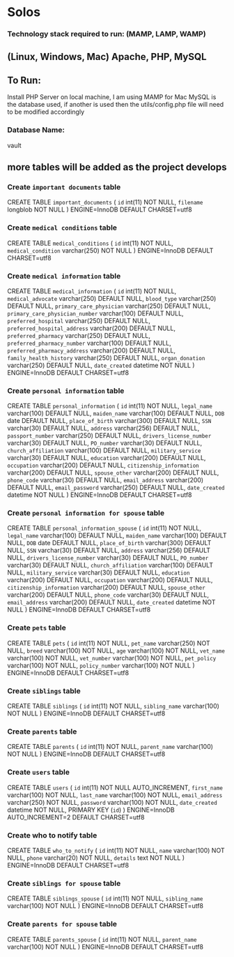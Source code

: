 # Solos

### Technology stack required to run: (MAMP, LAMP, WAMP)
## (Linux, Windows, Mac) Apache, PHP, MySQL

## To Run: 
Install PHP Server on local machine, I am using MAMP for Mac
MySQL is the database used, if another is used then the utils/config.php file will need to be modified accordingly

### Database Name: 
vault

## more tables will be added as the project develops

### Create `important documents` table 
CREATE TABLE `important_documents` (
  `id` int(11) NOT NULL,
  `filename` longblob NOT NULL
) ENGINE=InnoDB DEFAULT CHARSET=utf8

### Create `medical conditions` table
CREATE TABLE `medical_conditions` (
  `id` int(11) NOT NULL,
  `medical_condition` varchar(250) NOT NULL
) ENGINE=InnoDB DEFAULT CHARSET=utf8

### Create `medical information` table 
CREATE TABLE `medical_information` (
  `id` int(11) NOT NULL,
  `medical_advocate` varchar(250) DEFAULT NULL,
  `blood_type` varchar(250) DEFAULT NULL,
  `primary_care_physician` varchar(250) DEFAULT NULL,
  `primary_care_physician_number` varchar(100) DEFAULT NULL,
  `preferred_hospital` varchar(250) DEFAULT NULL,
  `preferred_hospital_address` varchar(200) DEFAULT NULL,
  `preferred_pharmacy` varchar(250) DEFAULT NULL,
  `preferred_pharmacy_number` varchar(100) DEFAULT NULL,
  `preferred_pharmacy_address` varchar(200) DEFAULT NULL,
  `family_health_history` varchar(250) DEFAULT NULL,
  `organ_donation` varchar(250) DEFAULT NULL,
  `date_created` datetime NOT NULL
) ENGINE=InnoDB DEFAULT CHARSET=utf8

### Create `personal information` table
CREATE TABLE `personal_information` (
  `id` int(11) NOT NULL,
  `legal_name` varchar(100) DEFAULT NULL,
  `maiden_name` varchar(100) DEFAULT NULL,
  `DOB` date DEFAULT NULL,
  `place_of_birth` varchar(300) DEFAULT NULL,
  `SSN` varchar(30) DEFAULT NULL,
  `address` varchar(256) DEFAULT NULL,
  `passport_number` varchar(250) DEFAULT NULL,
  `drivers_license_number` varchar(30) DEFAULT NULL,
  `PO_number` varchar(30) DEFAULT NULL,
  `church_affiliation` varchar(100) DEFAULT NULL,
  `military_service` varchar(30) DEFAULT NULL,
  `education` varchar(200) DEFAULT NULL,
  `occupation` varchar(200) DEFAULT NULL,
  `citizenship_information` varchar(200) DEFAULT NULL,
  `spouse_other` varchar(200) DEFAULT NULL,
  `phone_code` varchar(30) DEFAULT NULL,
  `email_address` varchar(200) DEFAULT NULL,
  `email_password` varchar(250) DEFAULT NULL,
  `date_created` datetime NOT NULL
) ENGINE=InnoDB DEFAULT CHARSET=utf8

### Create `personal information for spouse` table 
CREATE TABLE `personal_information_spouse` (
  `id` int(11) NOT NULL,
  `legal_name` varchar(100) DEFAULT NULL,
  `maiden_name` varchar(100) DEFAULT NULL,
  `DOB` date DEFAULT NULL,
  `place_of_birth` varchar(300) DEFAULT NULL,
  `SSN` varchar(30) DEFAULT NULL,
  `address` varchar(256) DEFAULT NULL,
  `drivers_license_number` varchar(30) DEFAULT NULL,
  `PO_number` varchar(30) DEFAULT NULL,
  `church_affiliation` varchar(100) DEFAULT NULL,
  `military_service` varchar(30) DEFAULT NULL,
  `education` varchar(200) DEFAULT NULL,
  `occupation` varchar(200) DEFAULT NULL,
  `citizenship_information` varchar(200) DEFAULT NULL,
  `spouse_other` varchar(200) DEFAULT NULL,
  `phone_code` varchar(30) DEFAULT NULL,
  `email_address` varchar(200) DEFAULT NULL,
  `date_created` datetime NOT NULL
) ENGINE=InnoDB DEFAULT CHARSET=utf8

### Create `pets` table
CREATE TABLE `pets` (
  `id` int(11) NOT NULL,
  `pet_name` varchar(250) NOT NULL,
  `breed` varchar(100) NOT NULL,
  `age` varchar(100) NOT NULL,
  `vet_name` varchar(100) NOT NULL,
  `vet_number` varchar(100) NOT NULL,
  `pet_policy` varchar(100) NOT NULL,
  `policy_number` varchar(100) NOT NULL
) ENGINE=InnoDB DEFAULT CHARSET=utf8

### Create `siblings` table
CREATE TABLE `siblings` (
  `id` int(11) NOT NULL,
  `sibling_name` varchar(100) NOT NULL
) ENGINE=InnoDB DEFAULT CHARSET=utf8

### Create `parents` table
CREATE TABLE `parents` (
  `id` int(11) NOT NULL,
  `parent_name` varchar(100) NOT NULL
) ENGINE=InnoDB DEFAULT CHARSET=utf8

### Create `users` table 
CREATE TABLE `users` (
  `id` int(11) NOT NULL AUTO_INCREMENT,
  `first_name` varchar(100) NOT NULL,
  `last_name` varchar(100) NOT NULL,
  `email_address` varchar(250) NOT NULL,
  `password` varchar(100) NOT NULL,
  `date_created` datetime NOT NULL,
  PRIMARY KEY (`id`)
) ENGINE=InnoDB AUTO_INCREMENT=2 DEFAULT CHARSET=utf8

### Create who to notify table
CREATE TABLE `who_to_notify` (
  `id` int(11) NOT NULL,
  `name` varchar(100) NOT NULL,
  `phone` varchar(20) NOT NULL,
  `details` text NOT NULL
) ENGINE=InnoDB DEFAULT CHARSET=utf8

### Create `siblings for spouse` table
CREATE TABLE `siblings_spouse` (
  `id` int(11) NOT NULL,
  `sibling_name` varchar(100) NOT NULL
) ENGINE=InnoDB DEFAULT CHARSET=utf8

### Create `parents for spouse` table
CREATE TABLE `parents_spouse` (
  `id` int(11) NOT NULL,
  `parent_name` varchar(100) NOT NULL
) ENGINE=InnoDB DEFAULT CHARSET=utf8

